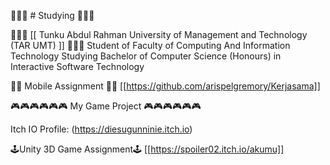 📖📖📖 # Studying 📖📖📖

🏫🏫🏫 [[ Tunku Abdul Rahman University of Management and Technology (TAR UMT) ]] 🏫🏫🏫
Student of Faculty of Computing And Information Technology Studying Bachelor of Computer Science (Honours) in Interactive Software Technology

📱📱 Mobile Assignment 📱📱
[[https://github.com/arispelgremory/Kerjasama]]

🎮🎮🎮🎮🎮🎮   My Game Project   🎮🎮🎮🎮🎮🎮

Itch IO Profile: (https://diesugunninie.itch.io)

🕹️Unity 3D Game Assignment🕹️
[[https://spoiler02.itch.io/akumu]]
<!--
**Binkozaru/Binkozaru** is a ✨ _special_ ✨ repository because its `README.md` (this file) appears on your GitHub profile.

Here are some ideas to get you started:

- 🔭 I’m currently working on ...
- 🌱 I’m currently learning ...
- 👯 I’m looking to collaborate on ...
- 🤔 I’m looking for help with ...
- 💬 Ask me about ...
- 📫 How to reach me: ...
- 😄 Pronouns: ...
- ⚡ Fun fact: ...
-->
